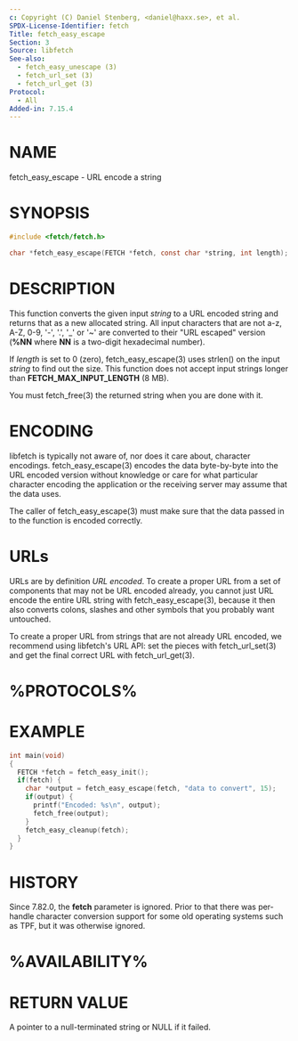 ```yaml
---
c: Copyright (C) Daniel Stenberg, <daniel@haxx.se>, et al.
SPDX-License-Identifier: fetch
Title: fetch_easy_escape
Section: 3
Source: libfetch
See-also:
  - fetch_easy_unescape (3)
  - fetch_url_set (3)
  - fetch_url_get (3)
Protocol:
  - All
Added-in: 7.15.4
---
```


# NAME

fetch_easy_escape - URL encode a string

# SYNOPSIS

~~~c
#include <fetch/fetch.h>

char *fetch_easy_escape(FETCH *fetch, const char *string, int length);
~~~

# DESCRIPTION

This function converts the given input *string* to a URL encoded string and
returns that as a new allocated string. All input characters that are not a-z,
A-Z, 0-9, '-', '.', '_' or '~' are converted to their "URL escaped" version
(**%NN** where **NN** is a two-digit hexadecimal number).

If *length* is set to 0 (zero), fetch_easy_escape(3) uses strlen() on the input
*string* to find out the size. This function does not accept input strings
longer than **FETCH_MAX_INPUT_LENGTH** (8 MB).

You must fetch_free(3) the returned string when you are done with it.

# ENCODING

libfetch is typically not aware of, nor does it care about, character
encodings. fetch_easy_escape(3) encodes the data byte-by-byte into the
URL encoded version without knowledge or care for what particular character
encoding the application or the receiving server may assume that the data
uses.

The caller of fetch_easy_escape(3) must make sure that the data passed in
to the function is encoded correctly.

# URLs

URLs are by definition *URL encoded*. To create a proper URL from a set of
components that may not be URL encoded already, you cannot just URL encode the
entire URL string with fetch_easy_escape(3), because it then also converts
colons, slashes and other symbols that you probably want untouched.

To create a proper URL from strings that are not already URL encoded, we
recommend using libfetch's URL API: set the pieces with fetch_url_set(3) and get
the final correct URL with fetch_url_get(3).

# %PROTOCOLS%

# EXAMPLE

~~~c
int main(void)
{
  FETCH *fetch = fetch_easy_init();
  if(fetch) {
    char *output = fetch_easy_escape(fetch, "data to convert", 15);
    if(output) {
      printf("Encoded: %s\n", output);
      fetch_free(output);
    }
    fetch_easy_cleanup(fetch);
  }
}
~~~

# HISTORY

Since 7.82.0, the **fetch** parameter is ignored. Prior to that there was
per-handle character conversion support for some old operating systems such as
TPF, but it was otherwise ignored.

# %AVAILABILITY%

# RETURN VALUE

A pointer to a null-terminated string or NULL if it failed.

